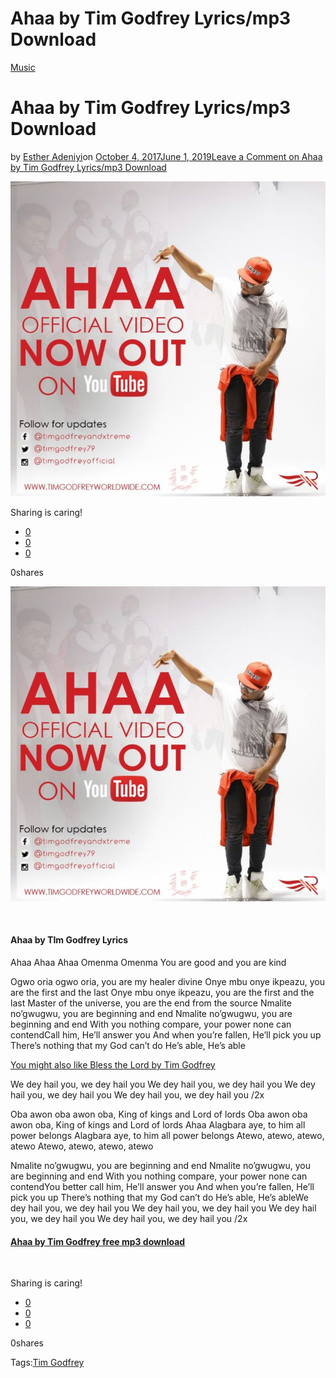 # Ahaa by Tim Godfrey Lyrics/mp3 Download

[Music](https://estheradeniyi.com/category/music/)
# Ahaa by Tim Godfrey Lyrics/mp3 Download

by [Esther Adeniyi](https://estheradeniyi.com/author/esther-adeniyi/)on [October 4, 2017June 1, 2019](https://estheradeniyi.com/ahaa-by-tim-godfrey-lyricsmp3-download/)[Leave a Comment on Ahaa by Tim Godfrey Lyrics/mp3 Download](https://estheradeniyi.com/ahaa-by-tim-godfrey-lyricsmp3-download/#respond)

![](images\IMG-20161219-WA0001-720x720.jpg)

Sharing is caring!

- [0](https://www.facebook.com/sharer/sharer.php?u=https%3A%2F%2Festheradeniyi.com%2Fahaa-by-tim-godfrey-lyricsmp3-download%2F&amp;t=Ahaa%20by%20Tim%20Godfrey%20Lyrics%2Fmp3%20Download)
- [0](https://twitter.com/intent/tweet?text=Ahaa%20by%20Tim%20Godfrey%20Lyrics%2Fmp3%20Download&amp;url=https%3A%2F%2Festheradeniyi.com%2Fahaa-by-tim-godfrey-lyricsmp3-download%2F)
- [0](#)

0shares

[![Ahaa by Tim Godfrey, Esther Adeniyi](images\IMG-20161219-WA0001-720x720.jpg)](images\IMG-20161219-WA0001-720x720.jpg)

&#xA0;

#### Ahaa by TIm Godfrey Lyrics

Ahaa Ahaa Ahaa
 Omenma Omenma
 You are good and you are kind

Ogwo oria ogwo oria, you are my healer divine
 Onye mbu onye ikpeazu, you are the first and the last
 Onye mbu onye ikpeazu, you are the first and the last
 Master of the universe, you are the end from the source
 Nmalite no&#x2019;gwugwu, you are beginning and end
 Nmalite no&#x2019;gwugwu, you are beginning and end
 With you nothing compare, your power none can contendCall him, He&#x2019;ll answer you
 And when you&#x2019;re fallen, He&#x2019;ll pick you up
 There&#x2019;s nothing that my God can&#x2019;t do
 He&#x2019;s able, He&#x2019;s able

[You might also like Bless the Lord by Tim Godfrey](https://www.estheradeniyi.com/bless-lord-by-tim-godfrey-lyrics-mp3)

We dey hail you, we dey hail you
 We dey hail you, we dey hail you
 We dey hail you, we dey hail you
 We dey hail you, we dey hail you /2x

Oba awon oba awon oba, King of kings and Lord of lords
 Oba awon oba awon oba, King of kings and Lord of lords Ahaa
 Alagbara aye, to him all power belongs
 Alagbara aye, to him all power belongs
 Atewo, atewo, atewo, atewo
 Atewo, atewo, atewo, atewo

Nmalite no&#x2019;gwugwu, you are beginning and end
 Nmalite no&#x2019;gwugwu, you are beginning and end
 With you nothing compare, your power none can contendYou better call him, He&#x2019;ll answer you
 And when you&#x2019;re fallen, He&#x2019;ll pick you up
 There&#x2019;s nothing that my God can&#x2019;t do
 He&#x2019;s able, He&#x2019;s ableWe dey hail you, we dey hail you
 We dey hail you, we dey hail you
 We dey hail you, we dey hail you
 We dey hail you, we dey hail you /2x

#### [Ahaa by Tim Godfrey free mp3 download](http://xclusivegospel.com/2016/11/25/audio-tim-godfrey-ahaa/)

&#xA0;

Sharing is caring!

- [0](https://www.facebook.com/sharer/sharer.php?u=https%3A%2F%2Festheradeniyi.com%2Fahaa-by-tim-godfrey-lyricsmp3-download%2F&amp;t=Ahaa%20by%20Tim%20Godfrey%20Lyrics%2Fmp3%20Download)
- [0](https://twitter.com/intent/tweet?text=Ahaa%20by%20Tim%20Godfrey%20Lyrics%2Fmp3%20Download&amp;url=https%3A%2F%2Festheradeniyi.com%2Fahaa-by-tim-godfrey-lyricsmp3-download%2F)
- [0](#)

0shares

Tags:[Tim Godfrey](https://estheradeniyi.com/tag/tim-godfrey/)